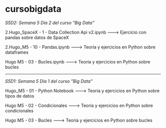 # cursobigdata


_S5D2: Semana 5 Día 2 del curso "Big Data"_

  2.Hugo_SpaceX - 1 - Data Collection Api v2.ipynb     --->   Ejercicio con pandas sobre datos de SpaceX

  2.Hugo_M5 - 10 - Pandas.ipynb  --->   Teoría y ejercicios en Python sobre dataframes
  
  Hugo M5 - 03 - Bucles.ipynb            --->   Teoría y ejercicios en Python sobre bucles

----------------------------------------------------------------------------------------------------------------------


_S5D1: Semana 5 Día 1 del curso "Big Data"_

  Hugo_M5 - 01 - Python Notebook   --->   Teoría y ejercicios en Python sobre tipos de datos
  
  Hugo M5 - 02 - Condicionales     --->   Teoría y ejercicios en Python sobre condicionales
  
  Hugo M5 - 03 - Bucles            --->   Teoría y ejercicios en Python sobre bucles
